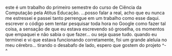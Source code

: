 este é um trabalho do primeiro semestre do curso de Ciência da Computação pela Atitus Educação.
...posso falar a real, acho que eu nunca me estressei e passei tanto perrengue em um trabalho como esse daqui.
escrever o código sem tentar pesquisar toda hora no Google como fazer tal coisa, a sensação de que eu estava escrevendo só groselha, os momentos que empaquei e não sabia o que fazer... ou seja quase tudo.
quando eu terminei e vi que estava funcionando corretamente, foi um grande aleluia no meu cérebro... tirando o desabafo de lado, espero que gostem do projeto ^-^
